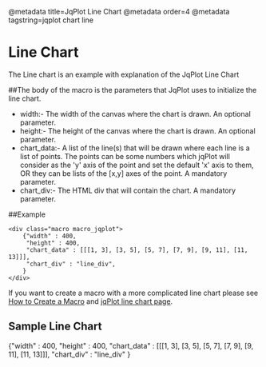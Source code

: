 @metadata title=JqPlot Line Chart
@metadata order=4
@metadata tagstring=jqplot chart line

[line chart]:http://www.jqplot.com/tests/coretests.php
[createmacro]: /#/alkiradocs/Macros_HOWTO

# Line Chart

The Line chart is an example with explanation of the JqPlot Line Chart


##The body of the macro is the parameters that JqPlot uses to initialize the line chart.

* width:- The width of the canvas where the chart is drawn. An optional parameter.  
* height:- The height of the canvas where the chart is drawn. An optional parameter.  
* chart_data:- A list of the line(s) that will be drawn where each line is a list of points. The points can be some numbers which jqPlot will consider as the 'y' axis of the point and set the default 'x' axis to them, OR they can be lists of the [x,y] axes of the point.
  A mandatory parameter.  
* chart_div:- The HTML div that will contain the chart. A mandatory parameter.  


##Example

    <div class="macro macro_jqplot">
        {"width" : 400,
         "height" : 400,
         "chart_data" : [[[1, 3], [3, 5], [5, 7], [7, 9], [9, 11], [11, 13]]],
         "chart_div" : "line_div",
        }
    </div>
    
If you want to create a macro with a more complicated line chart please see [How to Create a Macro][createmacro] and [jqPlot line chart page][line chart].


## Sample Line Chart

<div class="macro macro_jqplot">
{"width" : 400,
 "height" : 400,
 "chart_data" : [[[1, 3], [3, 5], [5, 7], [7, 9], [9, 11], [11, 13]]],
 "chart_div" : "line_div"
}
</div>